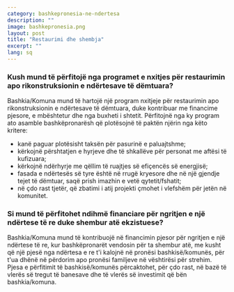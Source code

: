 ```yaml
---
category: bashkepronesia-ne-ndertesa
description: ""
image: bashkepronesia.png
layout: post
title: "Restaurimi dhe shembja"
excerpt: ""
lang: sq
---
```

<script>
var data = { topics: [
  {
    title: "Programet e restaurimit",
    text: function(){ return $("#part1").html(); }
  },
  {
    title: "Ndihma financiare për një ndërtesë të re",
    text: function(){ return $("#part2").html(); }
  }
]};
</script>

<div id="part1" class="hidden">
<h3>Kush mund të përfitojë nga programet e nxitjes për restaurimin apo rikonstruksionin e ndërtesave të dëmtuara?</h3>
Bashkia/Komuna mund të hartojë një program nxitjeje për restaurimin apo rikonstruksionin e ndërtesave të dëmtuara, duke kontribuar me financime pjesore, e mbështetur dhe nga buxheti i shtetit. Përfitojnë nga ky program ato asamble bashkëpronarësh që plotësojnë të paktën njërin nga këto kritere:
<ul>
<li>kanë paguar plotësisht taksën për pasurinë e paluajtshme;</li>
<li>kërkojnë përshtatjen e hyrjeve dhe të shkallëve për personat me aftësi të kufizuara;</li>
<li>kërkojnë ndërhyrje me qëllim të ruajtjes së efiçencës së energjisë;</li>
<li>fasada e ndërtesës së tyre është në rrugë kryesore dhe në një gjendje tejet të dëmtuar, saqë prish imazhin e vetë qytetit/fshatit;</li>
<li>në çdo rast tjetër, që zbatimi i atij projekti çmohet i vlefshëm për jetën në komunitet.</li>
</ul>
</div>

<div id="part2" class="hidden">
<h3>Si mund të përfitohet ndihmë financiare për ngritjen e një ndërtese të re duke shembur atë ekzistuese?</h3>
Bashkia/Komuna mund të kontribuojë në financimin pjesor për ngritjen e një ndërtese të re, kur bashkëpronarët vendosin për ta shembur atë, me kusht që një pjesë nga ndërtesa e re t'i kalojnë në pronësi bashkisë/komunës, për t'ua dhënë në përdorim apo pronësi familjeve në vështirësi për strehim. Pjesa e përfitimit të bashkisë/komunës përcaktohet, për çdo rast, në bazë të vlerës së tregut të banesave dhe të vlerës së investimit që bën bashkia/komuna.
</div>

<div class="post-content"></div>
